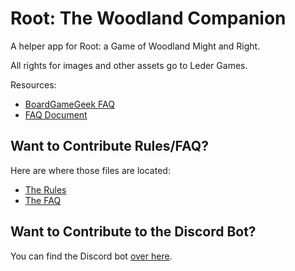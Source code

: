 # Root: The Woodland Companion

A helper app for Root: a Game of Woodland Might and Right.

All rights for images and other assets go to Leder Games.

Resources:
- [BoardGameGeek FAQ](https://boardgamegeek.com/thread/2038847/official-faq-and-guide-reading-rules)
- [FAQ Document](https://docs.google.com/document/d/1usz2D3BCurx2nKEOtDseCwNaFL7vOArvGHdrIt_KPio/edit)

## Want to Contribute Rules/FAQ?

Here are where those files are located:

* [The Rules](https://github.com/seiyria/root/blob/master/src/assets/i18n/rules/en-US.yml)
* [The FAQ](https://github.com/seiyria/root/blob/master/src/assets/i18n/faq/en-US.yml)

## Want to Contribute to the Discord Bot?

You can find the Discord bot [over here](https://github.com/seiyria/rootbot).
